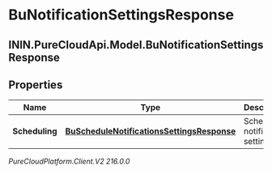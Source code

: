 # BuNotificationSettingsResponse

## ININ.PureCloudApi.Model.BuNotificationSettingsResponse

## Properties

|Name | Type | Description | Notes|
|------------ | ------------- | ------------- | -------------|
| **Scheduling** | [**BuScheduleNotificationsSettingsResponse**](BuScheduleNotificationsSettingsResponse) | Schedule notification settings | [optional] |



_PureCloudPlatform.Client.V2 216.0.0_

